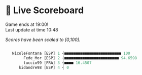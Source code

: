 # 🚩 Live Scoreboard
Game ends at 19:00!      
Last update at time 10:48      

*Scores have been scaled to [0,100].*    
```R

   NicoleFontana [ESP] 1 ┤■■■■■■■■■■■■■■■■■■■■■■■■■ 100   
        Fede_Mor [ESP] 2 ┤■■■■■■■■■■■■■■■■■■■■■■■■ 94.6598  
        tuccio99 [FRA] 3 ┤■■■■ 16.4507                    
      kidandre98 [ESP] 4 ┤ 0                              

```
